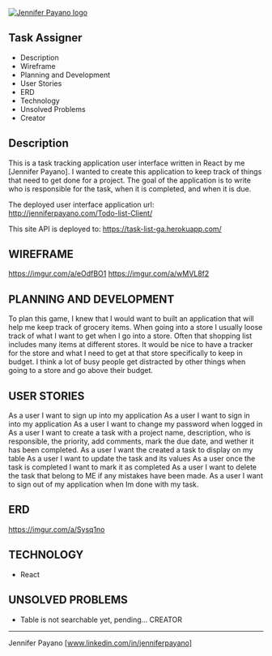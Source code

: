 [![Jennifer Payano logo](https://i.imgur.com/A6F7cRJ.png)](https://jenniferpayano.com)

Task Assigner
----------------
* Description
* Wireframe
* Planning and Development
* User Stories
* ERD
* Technology
* Unsolved Problems
* Creator

Description
------------
This is a task tracking application user interface written in React by me [Jennifer Payano].
I wanted to create this application to keep track of things that need to get done for a project.
The goal of the application is to write who is responsible for the task, when it is completed, and when it is due.

The deployed user interface application url: http://jenniferpayano.com/Todo-list-Client/

This site API is deployed to: https://task-list-ga.herokuapp.com/


WIREFRAME
---------
https://imgur.com/a/eOdfBO1
https://imgur.com/a/wMVL8f2

PLANNING AND DEVELOPMENT
------------------------
To plan this game, I knew that I would want to built an application that will help me keep track of grocery items.
When going into a store I usually loose track of what I want to get when I go into a store. Often
that shopping list includes many items at different stores. It would be nice to have a tracker
for the store and what I need to get at that store specifically to keep in budget. I think a lot of busy people get distracted by other things when going to a store and go above their budget.

USER STORIES
------------
As a user I want to sign up into my application
As a user I want to sign in into my application
As a user I want to change my password when logged in
As a user I want to create a task with a project name, description, who is
  responsible, the priority, add comments, mark the due date, and wether it has
  been completed.
As a user I want the created a task to display on my table
As a user I want to update the task and its values
As a user once the task is completed I want to mark it as completed
As a user I want to delete the task that belong to ME if any mistakes have been made.
As a user I want to sign out of my application when Im done with my task.

ERD
-----------------
https://imgur.com/a/Sysq1no

TECHNOLOGY
------------
- React


UNSOLVED PROBLEMS
-----------------
- Table is not searchable yet, pending...
CREATOR
---------
Jennifer Payano [www.linkedin.com/in/jenniferpayano]
